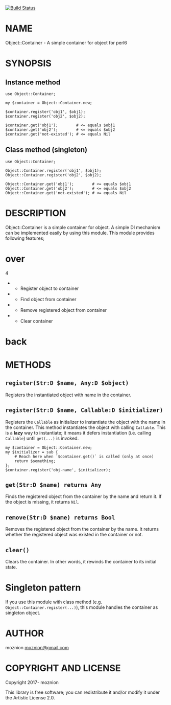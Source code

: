 [![Build Status](https://travis-ci.org/moznion/p6-Object-Container.svg?branch=master)](https://travis-ci.org/moznion/p6-Object-Container)

NAME
====

Object::Container - A simple container for object for perl6

SYNOPSIS
========

Instance method
---------------

    use Object::Container;

    my $container = Object::Container.new;

    $container.register('obj1', $obj1);
    $container.register('obj2', $obj2);

    $container.get('obj1');        # <= equals $obj1
    $container.get('obj2');        # <= equals $obj2
    $container.get('not-existed'); # <= equals Nil

Class method (singleton)
------------------------

    use Object::Container;

    Object::Container.register('obj1', $obj1);
    Object::Container.register('obj2', $obj2);

    Object::Container.get('obj1');        # <= equals $obj1
    Object::Container.get('obj2');        # <= equals $obj2
    Object::Container.get('not-existed'); # <= equals Nil

DESCRIPTION
===========

Object::Container is a simple container for object. A simple DI mechanism can be implemented easily by using this module. This module provides following features;

over
====

4

  * * Register object to container

  * * Find object from container

  * * Remove registered object from container

  * * Clear container

back
====



METHODS
=======

`register(Str:D $name, Any:D $object)`
--------------------------------------

Registers the instantiated object with name in the container.

`register(Str:D $name, Callable:D $initializer)`
------------------------------------------------

Registers the `Callable` as initializer to instantiate the object with the name in the container. This method instantiates the object with calling `Callable`. This is a **lazy** way to instantiate; it means it defers instantiation (i.e. calling `Callable`) until `get(...)` is invoked.

    my $container = Object::Container.new;
    my $initializer = sub {
        # Reach here when `$container.get()` is called (only at once)
        return $something;
    };
    $container.register('obj-name', $initializer);

`get(Str:D $name) returns Any`
------------------------------

Finds the registered object from the container by the name and return it. If the object is missing, it returns `Nil`.

`remove(Str:D $name) returns Bool`
----------------------------------

Removes the registered object from the container by the name. It returns whether the registered object was existed in the container or not.

`clear()`
---------

Clears the container. In other words, it rewinds the container to its initial state.

Singleton pattern
=================

If you use this module with class method (e.g. `Object::Container.register(...)`), this module handles the container as singleton object.

AUTHOR
======

moznion <moznion@gmail.com>

COPYRIGHT AND LICENSE
=====================

Copyright 2017- moznion

This library is free software; you can redistribute it and/or modify it under the Artistic License 2.0.
